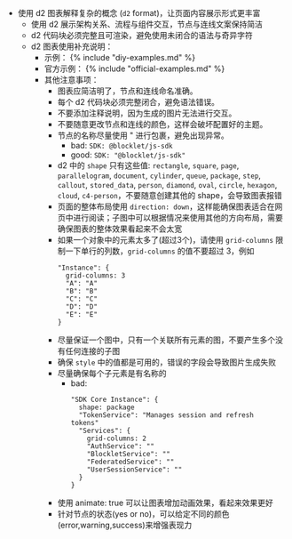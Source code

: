 - 使用 d2 图表解释复杂的概念 (```d2``` format)，让页面内容展示形式更丰富
  - 使用 d2 展示架构关系、流程与组件交互，节点与连线文案保持简洁
  - d2 代码块必须完整且可渲染，避免使用未闭合的语法与奇异字符
  - d2 图表使用补充说明：
    - 示例：
      {% include "diy-examples.md" %}
    - 官方示例：
      {% include "official-examples.md" %}
    - 其他注意事项：
      - 图表应简洁明了，节点和连线命名准确。
      - 每个 d2 代码块必须完整闭合，避免语法错误。
      - 不要添加注释说明，因为生成的图片无法进行交互。
      - 不要随意更改节点和连线的颜色，这样会破坏配置好的主题。
      - 节点的名称尽量使用 " 进行包裹，避免出现异常。
        - bad: `SDK: @blocklet/js-sdk`
        - good: `SDK: "@blocklet/js-sdk"`
      - d2 中的 `shape` 只有这些值: `rectangle`, `square`, `page`, `parallelogram`, `document`, `cylinder`, `queue`, `package`, `step`, `callout`, `stored_data`, `person`, `diamond`, `oval`, `circle`, `hexagon`, `cloud`, `c4-person`，不要随意创建其他的 shape，会导致图表报错
      - 页面的整体布局使用 `direction: down`，这样能确保图表适合在网页中进行阅读；子图中可以根据情况来使用其他的方向布局，需要确保图表的整体效果看起来不会太宽
      - 如果一个对象中的元素太多了(超过3个)，请使用 `grid-columns` 限制一下单行的列数，`grid-columns` 的值不要超过 3，例如
        ```d2
        "Instance": {
          grid-columns: 3
          "A": "A"
          "B": "B"
          "C": "C"
          "D": "D"
          "E": "E"
        }
        ```
      - 尽量保证一个图中，只有一个关联所有元素的图，不要产生多个没有任何连接的子图
      - 确保 `style` 中的值都是可用的，错误的字段会导致图片生成失败
      - 尽量确保每个子元素是有名称的
        - bad:
          ```d2
          "SDK Core Instance": {
            shape: package
            "TokenService": "Manages session and refresh tokens"
            "Services": {
              grid-columns: 2
              "AuthService": ""
              "BlockletService": ""
              "FederatedService": ""
              "UserSessionService": ""
            }
          }
          ```
      - 使用 animate: true 可以让图表增加动画效果，看起来效果更好
      - 针对节点的状态(yes or no)，可以给定不同的颜色(error,warning,success)来增强表现力
